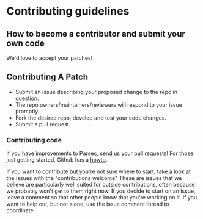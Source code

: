 # Contributing guidelines

## How to become a contributor and submit your own code

We'd love to accept your patches! 
## Contributing A Patch

   - Submit an issue describing your proposed change to the repo in question.
   - The repo owners/maintainers/reviewers will respond to your issue promptly.
   - Fork the desired repo, develop and test your code changes.
   - Submit a pull request.


### Contributing code

If you have improvements to Parsec, send us your pull requests! For those
just getting started, Github has a [howto](https://help.github.com/articles/using-pull-requests/).

If you want to contribute but you're not sure where to start, take a look at the issues with the "contributions welcome" 
These are issues that we believe are particularly well suited for outside contributions, often because we probably won't get to them right now. If you decide to start on an issue, leave a comment so that other people know that you're working on it. If you want to help out, but not alone, use the issue comment thread to coordinate.
